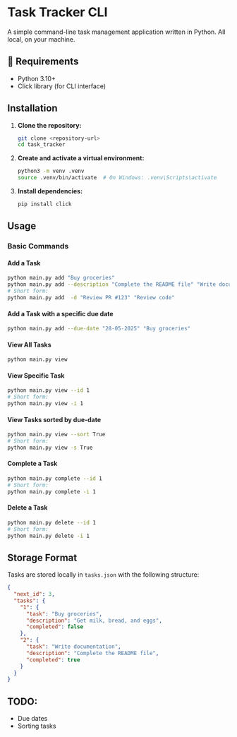 # Task Tracker CLI

A simple command-line task management application written in Python. All local, on your machine.

## 🔧 Requirements

- Python 3.10+
- Click library (for CLI interface)

## Installation

1. **Clone the repository:**
   ```bash
   git clone <repository-url>
   cd task_tracker
   ```

2. **Create and activate a virtual environment:**
   ```bash
   python3 -m venv .venv
   source .venv/bin/activate  # On Windows: .venv\Scripts\activate
   ```

3. **Install dependencies:**
   ```bash
   pip install click
   ```

## Usage

### Basic Commands

#### Add a Task
```bash
python main.py add "Buy groceries"
python main.py add --description "Complete the README file" "Write documentation" 
# Short form:
python main.py add  -d "Review PR #123" "Review code"
```

#### Add a Task with a specific due date
```bash
python main.py add --due-date "28-05-2025" "Buy groceries"
```

#### View All Tasks
```bash
python main.py view
```

#### View Specific Task
```bash
python main.py view --id 1
# Short form:
python main.py view -i 1
```

#### View Tasks sorted by due-date
```bash
python main.py view --sort True
# Short form:
python main.py view -s True
```

#### Complete a Task
```bash
python main.py complete --id 1
# Short form:
python main.py complete -i 1
```

#### Delete a Task
```bash
python main.py delete --id 1
# Short form:
python main.py delete -i 1
```


## Storage Format

Tasks are stored locally in `tasks.json` with the following structure:

```json
{
  "next_id": 3,
  "tasks": {
    "1": {
      "task": "Buy groceries",
      "description": "Get milk, bread, and eggs",
      "completed": false
    },
    "2": {
      "task": "Write documentation", 
      "description": "Complete the README file",
      "completed": true
    }
  }
}
```

##  TODO: 

- Due dates 
- Sorting tasks

